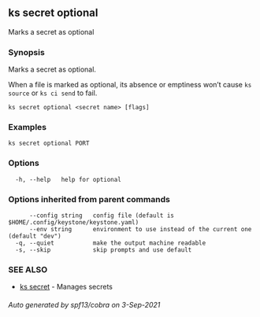 ## ks secret optional

Marks a secret as optional

### Synopsis

Marks a secret as optional.

When a file is marked as optional, its absence or emptiness won’t cause
`ks source` or `ks ci send` to fail.


```
ks secret optional <secret name> [flags]
```

### Examples

```
ks secret optional PORT
```

### Options

```
  -h, --help   help for optional
```

### Options inherited from parent commands

```
      --config string   config file (default is $HOME/.config/keystone/keystone.yaml)
      --env string      environment to use instead of the current one (default "dev")
  -q, --quiet           make the output machine readable
  -s, --skip            skip prompts and use default
```

### SEE ALSO

* [ks secret](ks_secret.md)	 - Manages secrets

###### Auto generated by spf13/cobra on 3-Sep-2021
